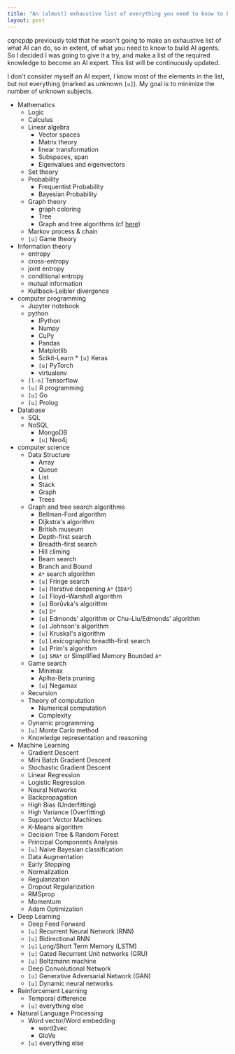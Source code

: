 ```yaml
---
title: "An (almost) exhaustive list of everything you need to know to become an AI expert"
layout: post
---
```


cqncpdp previously told that he wasn't going to make an exhaustive list of what
AI can do, so in extent, of what you need to know to build AI agents. So I
decided I was going to give it a try, and make a list of the required knowledge
to become an AI expert. This list will be continuously updated.

I don't consider myself an AI expert, I know most of the elements in the
list, but not everything (marked as unknown `[u]`). My goal is to minimize the
number of unknown subjects.



* Mathematics
	* Logic
	* Calculus
	* Linear algebra
		* Vector spaces
		* Matrix theory
		* linear transformation
		* Subspaces, span
		* Eigenvalues and eigenvectors
	* Set theory
	* Probability
		* Frequentist Probability
		* Bayesian Probability
	* Graph theory
		* graph coloring
		* Tree
		* Graph and tree algorithms (cf [here](#gtsa))
	* Markov process & chain
	* `[u]` Game theory
* Information theory
	* entropy
	* cross-entropy
	* joint entropy
	* conditional entropy
	* mutual information
	* Kullback-Leibler divergence
* computer programming
	* Jupyter notebook
	* python
		* IPython
		* Numpy
		* CuPy
		* Pandas
		* Matplotlib
		* Scikit-Learn
                * `[u]` Keras
		* `[u]` PyTorch
		* virtualenv
	* `[l-n]` Tensorflow
	* `[u]` R programming
	* `[u]` Go
	* `[u]` Prolog
* Database
	* SQL
	* NoSQL
		* MongoDB
		* `[u]` Neo4j
* computer science
	* Data Structure
		* Array
		* Queue
		* List
		* Stack
		* Graph
		* Trees
	* <span id="gtsa">Graph and tree search algorithms</span> 
		* Bellman-Ford algorithm
		* Dijkstra's algorithm
		* British museum
		* Depth-first search
		* Breadth-first search
		* Hill climing
		* Beam search
		* Branch and Bound
		* `A*` search algorithm
		* `[u]` Fringe search
		* `[u]` Iterative deepening `A*` (`IDA*`)
		* `[u]` Floyd–Warshall algorithm
		* `[u]` Borůvka's algorithm
		* `[u]` `D*` 
		* `[u]` Edmonds' algorithm or Chu–Liu/Edmonds' algorithm 
		* `[u]` Johnson's algorithm
		* `[u]` Kruskal's algorithm
		* `[u]` Lexicographic breadth-first search
		* `[u]` Prim's algorithm
		* `[u]` `SMA*` or Simplified Memory Bounded `A*`
	* Game search
		* Minimax	
		* Aplha-Beta pruning
		* `[u]` Negamax
	* Recursion
	* Theory of computation
		* Numerical computation
		* Complexity 
	* Dynamic programming
	* `[u]` Monte Carlo method
	* Knowledge representation and reasoning
* Machine Learning
	* Gradient Descent
	* Mini Batch Gradient Descent
	* Stochastic Gradient Descent
	* Linear Regression
	* Logistic Regression
	* Neural Networks
	* Backpropagation
	* High Bias (Underfitting)
	* High Variance (Overfitting)
	* Support Vector Machines
	* K-Means algorithm
	* Decision Tree & Random Forest
	* Principal Components Analysis
	* `[u]` Naive Bayesian classification
	* Data Augmentation
	* Early Stopping
	* Normalization
	* Regularization
	* Dropout Regularization
	* RMSprop
	* Momentum
	* Adam Optimization
* Deep Learning
	* Deep Feed Forward
	* `[u]` Recurrent Neural Network (RNN)
	* `[u]` Bidirectional RNN
	* `[u]` Long/Short Term Memory (LSTM)
	* `[u]` Gated Recurrent Unit networks (GRU)
	* `[u]` Boltzmann machine
	* Deep Convolutional Network
	* `[u]` Generative Adversarial Network (GAN)
	* `[u]` Dynamic neural networks
* Reinforcement Learning
	* Temporal difference
	* `[u]` everything else
* Natural Language Processing
	* Word vector/Word embedding
		* word2vec
		* GloVe
	* `[u]` everything else


